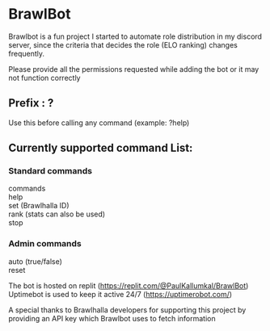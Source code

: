 # BrawlBot

Brawlbot is a fun project I started to automate role distribution in my discord server, since the criteria that decides the role (ELO ranking) changes frequently.

Please provide all the permissions requested while adding the bot or it may not function correctly  

## Prefix : ?   
Use this before calling any command (example: ?help)  

## Currently supported command List:
### Standard commands
commands   
help  
set (Brawlhalla ID)  
rank (stats can also be used)  
stop  
### Admin commands
auto  (true/false)  
reset

The bot is hosted on replit (https://replit.com/@PaulKallumkal/BrawlBot)  
Uptimebot is used to keep it active 24/7 (https://uptimerobot.com/)  

A special thanks to Brawlhalla developers for supporting this project by providing an API key which Brawlbot uses to fetch information  
